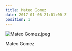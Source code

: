 ```yaml
---
title: Mateo Gomez
date: 2017-01-06 21:01:00 Z
position: 1
---
```


![Mateo Gomez.jpeg](/uploads/Mateo%20Gomez.jpeg)

Mateo Gomez